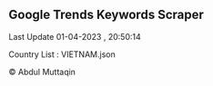 

## Google Trends Keywords Scraper 
 
Last Update 01-04-2023 , 20:50:14

Country List :
VIETNAM.json



© Abdul Muttaqin 
